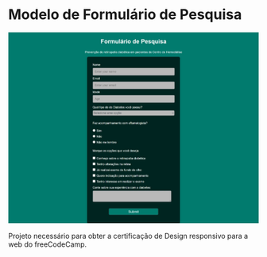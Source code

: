 # Modelo de Formulário de Pesquisa

![](resultado.jpeg)

Projeto necessário para obter a certificação de Design responsivo para a web do freeCodeCamp.